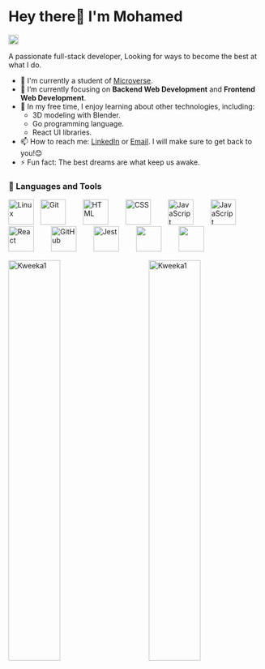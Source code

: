 <h1 align='left'>Hey there👋 I'm Mohamed</h1>
<p align="left">
  <img alt="Profile 𝚟𝚒𝚎𝚠𝚜" height="20px" src="https://hits.seeyoufarm.com/api/count/incr/badge.svg?url=https://github.com/oHTGo&count_bg=%23579E91&title_bg=%23555555&icon=&icon_color=%23E7E7E7&title=Views&edge_flat=false">
</p>
<p>A passionate full-stack developer, Looking for ways to become the best at what I do.</p>

- 📓 I'm currently a student of [Microverse](https://www.microverse.org/).
- 🌱 I’m currently focusing on **Backend Web Development** and **Frontend Web Development**.
- 🔭 In my free time, I enjoy learning about other technologies, including:
   - 3D modeling with Blender.
   - Go programming language.
   - React UI libraries.
- 📫 How to reach me: [LinkedIn](https://www.linkedin.com/in/moetalbi/) or <a href='mailto:mtalbi29@yahoo.com'> Email</a>. I will make sure to get back to you!😊
- ⚡ Fun fact: The best dreams are what keep us awake.

<h3> 🧰 Languages and Tools</h3>

<p>
   <img  alt="Git" width="50px" style="margin-right:30px;" src="https://cdn.jsdelivr.net/gh/devicons/devicon/icons/git/git-original.svg" />
   <img align="left" alt="Linux" width="50px" style="padding-right:10px;" src="https://cdn.jsdelivr.net/gh/devicons/devicon/icons/linux/linux-original.svg" />
   <img  alt="HTML" width="50px" style="margin-right:30px;" src="https://cdn.jsdelivr.net/gh/devicons/devicon/icons/html5/html5-plain.svg" />
   <img  alt="CSS" width="50px" style="margin-right:30px;" src="https://cdn.jsdelivr.net/gh/devicons/devicon/icons/css3/css3-plain.svg" />
   <img  alt="JavaScript" width="50px" style="margin-right:30px;" src="https://cdn.jsdelivr.net/gh/devicons/devicon/icons/javascript/javascript-plain.svg" />
   <img  alt="JavaScript" width="50px" style="margin-right:30px;" src="https://cdn.jsdelivr.net/gh/devicons/devicon/icons/nodejs/nodejs-original.svg" />
   <img  alt="React" width="50px" style="margin-right:30px;" src="https://cdn.jsdelivr.net/gh/devicons/devicon/icons/react/react-original.svg" />
   <!-- <img  alt="C++" width="50px" style="margin-right:30px;" src="https://cdn.jsdelivr.net/gh/devicons/devicon/icons/cplusplus/cplusplus-line.svg" /> -->
   <img  alt="GitHub" width="50px" style="margin-right:30px;" src="https://cdn.jsdelivr.net/gh/devicons/devicon/icons/bootstrap/bootstrap-original.svg" />
   <img width="50px" style="margin-right:30px;" src="https://cdn.jsdelivr.net/gh/devicons/devicon/icons/jest/jest-plain.svg" alt="Jest" />
   <img width="50px" style="margin-right:30px;" src="https://cdn.jsdelivr.net/gh/devicons/devicon/icons/ruby/ruby-original.svg" />
   <img width="50px" style="margin-right:30px;"  src="https://cdn.jsdelivr.net/gh/devicons/devicon/icons/postgresql/postgresql-original.svg" />
   <br />
</p>
<div>
   <img align="left" width=45% src='https://github-readme-stats.vercel.app/api?username=Kweeka1&show_icons=true&bg_color=transparent' alt="Kweeka1"/>
   <img align="right" width="45%" src="https://github-readme-streak-stats.herokuapp.com/?user=Kweeka1&" alt="Kweeka1" />
</div>
